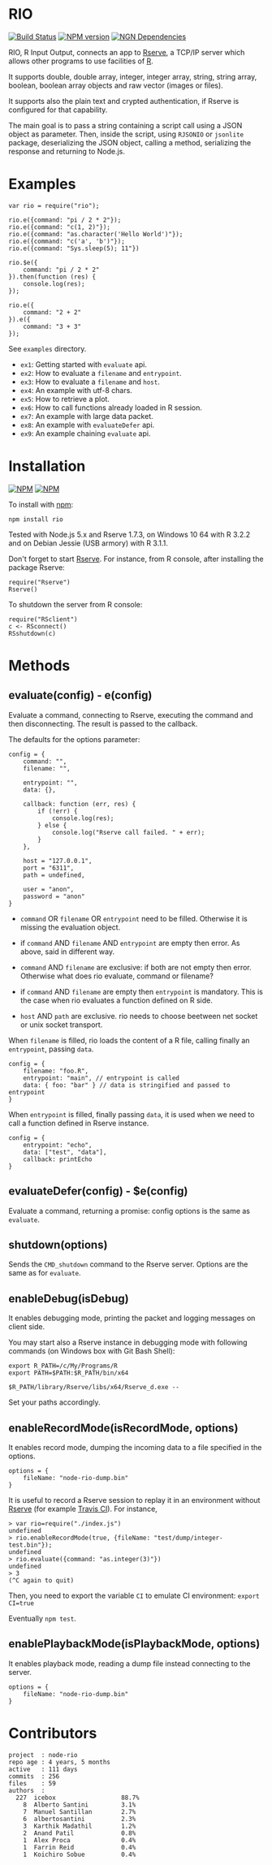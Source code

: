 RIO
======
[![Build Status](https://travis-ci.org/albertosantini/node-rio.png)](https://travis-ci.org/albertosantini/node-rio)
[![NPM version](https://badge.fury.io/js/rio.png)](http://badge.fury.io/js/rio)
[![NGN Dependencies](https://david-dm.org/albertosantini/node-rio.png)](https://david-dm.org/albertosantini/node-rio)

RIO, R Input Output, connects an app to [Rserve](http://www.rforge.net/Rserve/),
a TCP/IP server which allows other programs to use facilities of [R](http://www.r-project.org).

It supports double, double array, integer, integer array, string, string array,
boolean, boolean array objects and raw vector (images or files).

It supports also the plain text and crypted authentication, if Rserve is
configured for that capability.

The main goal is to pass a string containing a script call using a JSON object
as parameter. Then, inside the script, using `RJSONIO` or `jsonlite` package,
deserializing the JSON object, calling a method, serializing the response and
returning to Node.js.

Examples
========

    var rio = require("rio");

    rio.e({command: "pi / 2 * 2"});
    rio.e({command: "c(1, 2)"});
    rio.e({command: "as.character('Hello World')"});
    rio.e({command: "c('a', 'b')"});
    rio.e({command: "Sys.sleep(5); 11"})

    rio.$e({
        command: "pi / 2 * 2"
    }).then(function (res) {
        console.log(res);
    });

    rio.e({
        command: "2 + 2"
    }).e({
        command: "3 + 3"
    });

See `examples` directory.

- `ex1`: Getting started with `evaluate` api.
- `ex2`: How to evaluate a `filename` and `entrypoint`.
- `ex3`: How to evaluate a `filename` and `host`.
- `ex4`: An example with utf-8 chars.
- `ex5`: How to retrieve a plot.
- `ex6`: How to call functions already loaded in R session.
- `ex7`: An example with large data packet.
- `ex8`: An example with `evaluateDefer` api.
- `ex9`: An example chaining `evaluate` api.

Installation
============

[![NPM](https://nodei.co/npm/rio.png?downloads=true)](https://nodei.co/npm/rio/)
[![NPM](https://nodei.co/npm-dl/rio.png)](https://nodei.co/npm/rio/)

To install with [npm](http://github.com/isaacs/npm):

    npm install rio

Tested with Node.js 5.x and Rserve 1.7.3, on Windows 10 64 with R 3.2.2
and on Debian Jessie (USB armory) with R 3.1.1.

Don't forget to start [Rserve](http://cran.r-project.org/web/packages/Rserve/).
For instance, from R console, after installing the package Rserve:

    require("Rserve")
    Rserve()

To shutdown the server from R console:

    require("RSclient")
    c <- RSconnect()
    RSshutdown(c)

Methods
=======

evaluate(config) - e(config)
----------------------------

Evaluate a command, connecting to Rserve, executing the command and then
disconnecting. The result is passed to the callback.

The defaults for the options parameter:

    config = {
        command: "",
        filename: "",

        entrypoint: "",
        data: {},

        callback: function (err, res) {
            if (!err) {
                console.log(res);
            } else {
                console.log("Rserve call failed. " + err);
            }
        },

        host = "127.0.0.1",
        port = "6311",
        path = undefined,

        user = "anon",
        password = "anon"
    }

- `command` OR `filename` OR `entrypoint` need to be filled.
Otherwise it is missing the evaluation object.

- if `command` AND  `filename` AND `entrypoint` are empty then error.
As above, said in different way.

- `command` AND `filename` are exclusive: if both are not empty then error.
Otherwise what does rio evaluate, command or filename?

- if `command` AND  `filename` are empty then `entrypoint` is mandatory.
This is the case when rio evaluates a function defined on R side.

- `host` AND `path` are exclusive.
rio needs to choose beetween net socket or unix socket transport.

When `filename` is filled, rio loads the content of a R file, calling
finally an `entrypoint`, passing `data`.

    config = {
        filename: "foo.R",
        entrypoint: "main", // entrypoint is called
        data: { foo: "bar" } // data is stringified and passed to entrypoint
    }

When `entrypoint` is filled, finally passing `data`, it is used when we
need to call a function defined in Rserve instance.

    config = {
        entrypoint: "echo",
        data: ["test", "data"],
        callback: printEcho
    }

evaluateDefer(config) - $e(config)
----------------------------------

Evaluate a command, returning a promise: config options is the same as
`evaluate`.

shutdown(options)
-----------------

Sends the `CMD_shutdown` command to the Rserve server. Options are the same as
for `evaluate`.

enableDebug(isDebug)
-----------

It enables debugging mode, printing the packet and logging messages on client
side.

You may start also a Rserve instance in debugging mode with following commands
(on Windows box with Git Bash Shell):

```
export R_PATH=/c/My/Programs/R
export PATH=$PATH:$R_PATH/bin/x64

$R_PATH/library/Rserve/libs/x64/Rserve_d.exe --
```

Set your paths accordingly.

enableRecordMode(isRecordMode, options)
----------------

It enables record mode, dumping the incoming data to a file specified in the
options.

    options = {
        fileName: "node-rio-dump.bin"
    }

It is useful to record a Rserve session to replay it in an environment without
[Rserve](http://cran.r-project.org/web/packages/Rserve/) (for example
[Travis CI](https://travis-ci.org/)). For instance,

```
> var rio=require("./index.js")
undefined
> rio.enableRecordMode(true, {fileName: "test/dump/integer-test.bin"});
undefined
> rio.evaluate({command: "as.integer(3)"})
undefined
> 3
(^C again to quit)
```

Then, you need to export the variable `CI` to emulate CI environment:
`export CI=true`

Eventually `npm test`.

enablePlaybackMode(isPlaybackMode, options)
------------------

It enables playback mode, reading a dump file instead connecting to the server.

    options = {
        fileName: "node-rio-dump.bin"
    }


Contributors
============

```
project  : node-rio
repo age : 4 years, 5 months
active   : 111 days
commits  : 256
files    : 59
authors  :
  227  icebox                  88.7%
    8  Alberto Santini         3.1%
    7  Manuel Santillan        2.7%
    6  albertosantini          2.3%
    3  Karthik Madathil        1.2%
    2  Anand Patil             0.8%
    1  Alex Proca              0.4%
    1  Farrin Reid             0.4%
    1  Koichiro Sobue          0.4%
```
